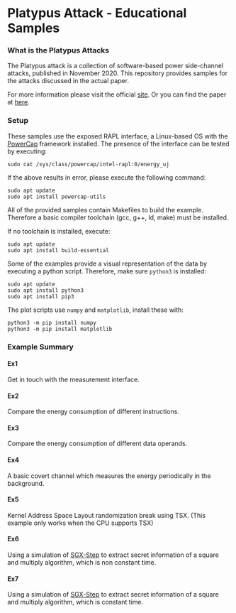 # Platypus Attack - Educational Samples
### What is the Platypus Attacks
The Platypus attack is a collection of software-based power side-channel attacks, published in November 2020.
This repository provides samples for the attacks discussed in the actual paper.

For more information please visit the official [site](https://platypusattack.com). Or you can find the paper at [here](https://platypusattack.com/platypus.pdf).

### Setup
These samples use the exposed RAPL interface, a Linux-based OS with the [PowerCap](https://www.kernel.org/doc/html/latest/power/powercap/powercap.html) framework installed.
The presence of the interface can be tested by executing:

    sudo cat /sys/class/powercap/intel-rapl:0/energy_uj 

If the above results in error, please execute the following command:

    sudo apt update
    sudo apt install powercap-utils 

All of the provided samples contain Makefiles to build the example. Therefore a basic compiler toolchain (gcc, g++, ld, make) must be installed.

If no toolchain is installed, execute:

    sudo apt update
    sudo apt install build-essential

Some of the examples provide a visual representation of the data by executing a python script. Therefore, make sure `python3` is installed:

    sudo apt update
    sudo apt install python3
    sudo apt install pip3

The plot scripts use `numpy` and `matplotlib`, install these with:

    python3 -m pip install numpy
    python3 -m pip install matplotlib
     
### Example Summary

#### Ex1
Get in touch with the measurement interface.

#### Ex2 
Compare the energy consumption of different instructions.

#### Ex3
Compare the energy consumption of different data operands.

#### Ex4
A basic covert channel which measures the energy periodically in the background.

#### Ex5 
Kernel Address Space Layout randomization break using TSX.
(This example only works when the CPU supports TSX)

#### Ex6
Using a simulation of [SGX-Step](https://github.com/jovanbulck/sgx-step) to extract secret information of a square and multiply algorithm, which is non constant time.

#### Ex7
Using a simulation of [SGX-Step](https://github.com/jovanbulck/sgx-step) to extract secret information of a square and multiply algorithm, which is constant time.